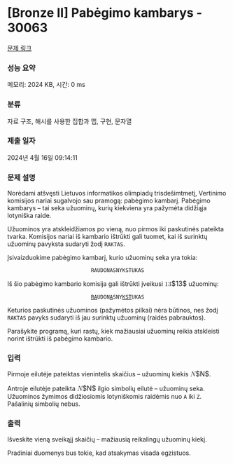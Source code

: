 # [Bronze II] Pabėgimo kambarys - 30063 

[문제 링크](https://www.acmicpc.net/problem/30063) 

### 성능 요약

메모리: 2024 KB, 시간: 0 ms

### 분류

자료 구조, 해시를 사용한 집합과 맵, 구현, 문자열

### 제출 일자

2024년 4월 16일 09:14:11

### 문제 설명

<p>Norėdami atšvęsti Lietuvos informatikos olimpiadų trisdešimtmetį, Vertinimo komisijos nariai sugalvojo sau pramogą: pabėgimo kambarį. Pabėgimo kambarys – tai seka užuominų, kurių kiekviena yra pažymėta didžiąja lotyniška raide.</p>

<p>Užuominos yra atskleidžiamos po vieną, nuo pirmos iki paskutinės pateikta tvarka. Komisijos nariai iš kambario ištrūkti gali tuomet, kai iš surinktų užuominų pavyksta sudaryti žodį <code>RAKTAS</code>.</p>

<p>Įsivaizduokime pabėgimo kambarį, kurio užuominų seka yra tokia:</p>

<p style="text-align: center;"><code>RAUDONASNYKSTUKAS</code></p>

<p>Iš šio pabėgimo kambario komisija gali ištrūkti įveikusi <mjx-container class="MathJax" jax="CHTML" style="font-size: 109%; position: relative;"><mjx-math class="MJX-TEX" aria-hidden="true"><mjx-mn class="mjx-n"><mjx-c class="mjx-c31"></mjx-c><mjx-c class="mjx-c33"></mjx-c></mjx-mn></mjx-math><mjx-assistive-mml unselectable="on" display="inline"><math xmlns="http://www.w3.org/1998/Math/MathML"><mn>13</mn></math></mjx-assistive-mml><span aria-hidden="true" class="no-mathjax mjx-copytext">$13$</span></mjx-container> užuominų:</p>

<p style="text-align: center;"><code><u>RA</u>UDON<u>A</u>SNY<u>KST</u>UKAS</code></p>

<p>Keturios paskutinės užuominos (pažymėtos pilkai) nėra būtinos, nes žodį <code>RAKTAS</code> pavyks sudaryti iš jau surinktų užuominų (raidės pabrauktos).</p>

<p>Parašykite programą, kuri rastų, kiek mažiausiai užuominų reikia atskleisti norint ištrūkti iš pabėgimo kambario.</p>

### 입력 

 <p>Pirmoje eilutėje pateiktas vienintelis skaičius – užuominų kiekis <mjx-container class="MathJax" jax="CHTML" style="font-size: 109%; position: relative;"><mjx-math class="MJX-TEX" aria-hidden="true"><mjx-mi class="mjx-i"><mjx-c class="mjx-c1D441 TEX-I"></mjx-c></mjx-mi></mjx-math><mjx-assistive-mml unselectable="on" display="inline"><math xmlns="http://www.w3.org/1998/Math/MathML"><mi>N</mi></math></mjx-assistive-mml><span aria-hidden="true" class="no-mathjax mjx-copytext">$N$</span></mjx-container>.</p>

<p>Antroje eilutėje pateikta <mjx-container class="MathJax" jax="CHTML" style="font-size: 109%; position: relative;"><mjx-math class="MJX-TEX" aria-hidden="true"><mjx-mi class="mjx-i"><mjx-c class="mjx-c1D441 TEX-I"></mjx-c></mjx-mi></mjx-math><mjx-assistive-mml unselectable="on" display="inline"><math xmlns="http://www.w3.org/1998/Math/MathML"><mi>N</mi></math></mjx-assistive-mml><span aria-hidden="true" class="no-mathjax mjx-copytext">$N$</span></mjx-container> ilgio simbolių eilutė – užuominų seka. Užuominos žymimos didžiosiomis lotyniškomis raidėmis nuo <code>A</code> iki <code>Z</code>. Pašalinių simbolių nebus.</p>

### 출력 

 <p>Išveskite vieną sveikąjį skaičių – mažiausią reikalingų užuominų kiekį.</p>

<p>Pradiniai duomenys bus tokie, kad atsakymas visada egzistuos.</p>

